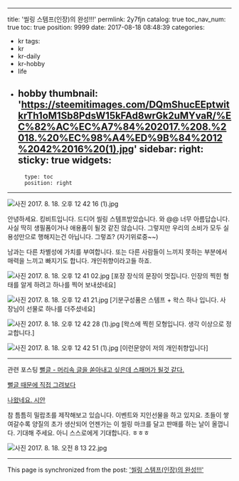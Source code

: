 
---
title: '씰링 스템프(인장)의 완성!!!'
permlink: 2y7fjn
catalog: true
toc_nav_num: true
toc: true
position: 9999
date: 2017-08-18 08:48:39
categories:
- kr
tags:
- kr
- kr-daily
- kr-hobby
- life
- hobby
thumbnail: 'https://steemitimages.com/DQmShucEEptwitkrTh1oM1Sb8PdsW15kFAd8wrGk2uMYvaR/%EC%82%AC%EC%A7%84%202017.%208.%2018.%20%EC%98%A4%ED%9B%84%2012%2042%2016%20(1).jpg'
sidebar:
    right:
        sticky: true
widgets:
    -
        type: toc
        position: right
---


![사진 2017. 8. 18. 오후 12 42 16 (1).jpg](https://steemitimages.com/DQmShucEEptwitkrTh1oM1Sb8PdsW15kFAd8wrGk2uMYvaR/%EC%82%AC%EC%A7%84%202017.%208.%2018.%20%EC%98%A4%ED%9B%84%2012%2042%2016%20(1).jpg)

안녕하세요. 킹비트입니다.  드디어 씰링 스템프받았습니다. 와 @@ 너무 아름답습니다.  사실 딱히 생필품이거나 애용품이 될것 같진 않습니다.  그렇지만 우리의 소비가 모두 실용성만으로 행해지는건 아닙니다. 그렇죠? (자기위로중~~)

남과는 다른 차별성에 가치를 부여합니다. 또는 다른 사람들이 느끼지 못하는 부분에서 매력을 느끼고 빠지기도 합니다. 개인취향이라고들 하죠.

![사진 2017. 8. 18. 오후 12 41 02.jpg](https://steemitimages.com/DQmPea9og7mUzFXN4NkLknJ9ZunGqhtmK5uEN1nuUhjgmeA/%EC%82%AC%EC%A7%84%202017.%208.%2018.%20%EC%98%A4%ED%9B%84%2012%2041%2002.jpg)
[포장 장식의 문장이 멋집니다.  인장의 찍힌 형태를 알게 하려고 하나를 찍어 보내셨네요]

![사진 2017. 8. 18. 오후 12 41 21.jpg](https://steemitimages.com/DQmcMarfjyu1YQyxx3F9gaN4RcpdjH9oXLZZthyBHao35aK/%EC%82%AC%EC%A7%84%202017.%208.%2018.%20%EC%98%A4%ED%9B%84%2012%2041%2021.jpg)
[기분구성품은 스템프 + 왁스 하나 입니다. 사장님이 선물로 하나를 더주셨네요]

![사진 2017. 8. 18. 오후 12 42 28 (1).jpg](https://steemitimages.com/DQmUxLxhBLxv6WaQNBLBXKEeG9yxPQQHsquSrEwJ6KoGMXr/%EC%82%AC%EC%A7%84%202017.%208.%2018.%20%EC%98%A4%ED%9B%84%2012%2042%2028%20(1).jpg)
[왁스에 찍힌 모형입니다. 생각 이상으로 정교합니다.]

![사진 2017. 8. 18. 오후 12 42 51 (1).jpg](https://steemitimages.com/DQmaSSNxYpFTGdakxsmrmREwuGuJSXoMjpamzuziYqtmtMu/%EC%82%AC%EC%A7%84%202017.%208.%2018.%20%EC%98%A4%ED%9B%84%2012%2042%2051%20(1).jpg)
[이런문양이 저의 개인취향입니다]


----- 
관련 포스팅
[뻘글 - 머리속 글을 쏟아내고 싶은데 스패머가 될것 같다.](https://steemit.com/kr/@kingbit/6m1ylm)

[뻘글 때문에 직접 그려보다](https://steemit.com/kr/@kingbit/2iquuc)

[나왔네요. 시안](https://steemit.com/kr/@kingbit/aoet6)


참 틈틈히 밀랍초를 제작해보고 있습니다. 이벤트와 지인선물을 하고 있지요. 
초들이 쌓여갈수록 양질의 초가 생산되어 언젠가는 이 씰링 마크를 달고 판매를 하는 날이 올껍니다. 기대해 주세요. 아니 스스로에게 기대합니다. ㅎㅎㅎ

![사진 2017. 8. 18. 오전 8 13 22.jpg](https://steemitimages.com/DQmVcMeHnKgoH3y86gBUzYDoQsfZchK2GRXsxVZWA2HnXmf/%EC%82%AC%EC%A7%84%202017.%208.%2018.%20%EC%98%A4%EC%A0%84%208%2013%2022.jpg)

- - -

This page is synchronized from the post: ['씰링 스템프(인장)의 완성!!!'](https://steemit.com/@kingbit/2y7fjn)
